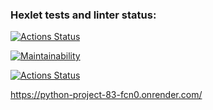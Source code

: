 ### Hexlet tests and linter status:
[![Actions Status](https://github.com/EvgenyAleksov/python-project-83/actions/workflows/hexlet-check.yml/badge.svg)](https://github.com/EvgenyAleksov/python-project-83/actions)


[![Maintainability](https://api.codeclimate.com/v1/badges/4fabaa424b81c8bc239e/maintainability)](https://codeclimate.com/github/EvgenyAleksov/python-project-83/maintainability)


[![Actions Status](https://github.com/EvgenyAleksov/python-project-83/actions/workflows/pyci.yml/badge.svg)](https://github.com/EvgenyAleksov/python-project-83/actions)


https://python-project-83-fcn0.onrender.com/